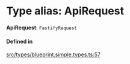 # Type alias: ApiRequest

 **ApiRequest**: `FastifyRequest`

#### Defined in

[src/types/blueprint.simple.types.ts:57](https://github.com/zjayers/AssembleJS/blob/986668e/src/types/blueprint.simple.types.ts#L57)
